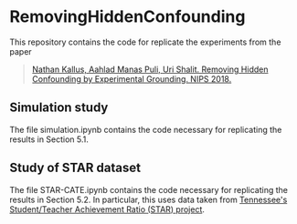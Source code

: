 # RemovingHiddenConfounding

This repository contains the code for replicate the experiments from the paper 
> [Nathan Kallus, Aahlad Manas Puli, Uri Shalit. Removing Hidden Confounding by Experimental Grounding. NIPS 2018.](http://papers.nips.cc/paper/8286-removing-hidden-confounding-by-experimental-grounding)

## Simulation study

The file simulation.ipynb contains the code necessary for replicating the results in Section 5.1.

## Study of STAR dataset

The file STAR-CATE.ipynb contains the code necessary for replicating the results in Section 5.2. In particular, this uses data taken from [Tennessee's Student/Teacher Achievement Ratio (STAR) project](https://dataverse.harvard.edu/dataset.xhtml?persistentId=hdl:1902.1/10766).

